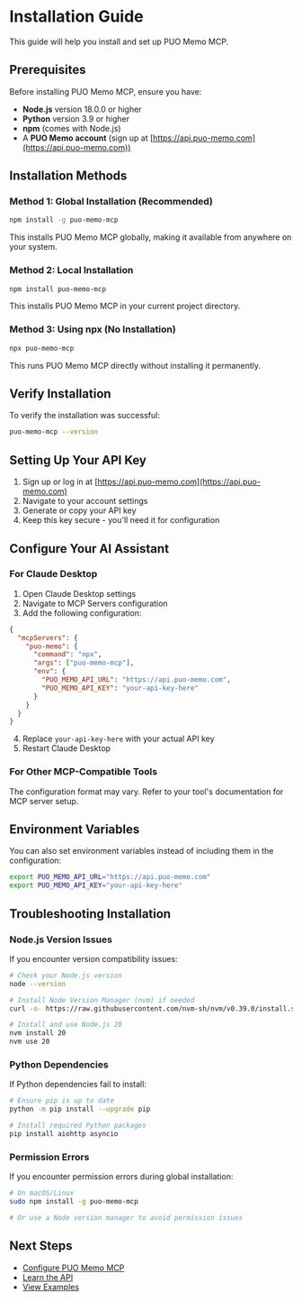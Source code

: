# Installation Guide

This guide will help you install and set up PUO Memo MCP.

## Prerequisites

Before installing PUO Memo MCP, ensure you have:

- **Node.js** version 18.0.0 or higher
- **Python** version 3.9 or higher
- **npm** (comes with Node.js)
- A **PUO Memo account** (sign up at [https://api.puo-memo.com](https://api.puo-memo.com))

## Installation Methods

### Method 1: Global Installation (Recommended)

```bash
npm install -g puo-memo-mcp
```

This installs PUO Memo MCP globally, making it available from anywhere on your system.

### Method 2: Local Installation

```bash
npm install puo-memo-mcp
```

This installs PUO Memo MCP in your current project directory.

### Method 3: Using npx (No Installation)

```bash
npx puo-memo-mcp
```

This runs PUO Memo MCP directly without installing it permanently.

## Verify Installation

To verify the installation was successful:

```bash
puo-memo-mcp --version
```

## Setting Up Your API Key

1. Sign up or log in at [https://api.puo-memo.com](https://api.puo-memo.com)
2. Navigate to your account settings
3. Generate or copy your API key
4. Keep this key secure - you'll need it for configuration

## Configure Your AI Assistant

### For Claude Desktop

1. Open Claude Desktop settings
2. Navigate to MCP Servers configuration
3. Add the following configuration:

```json
{
  "mcpServers": {
    "puo-memo": {
      "command": "npx",
      "args": ["puo-memo-mcp"],
      "env": {
        "PUO_MEMO_API_URL": "https://api.puo-memo.com",
        "PUO_MEMO_API_KEY": "your-api-key-here"
      }
    }
  }
}
```

4. Replace `your-api-key-here` with your actual API key
5. Restart Claude Desktop

### For Other MCP-Compatible Tools

The configuration format may vary. Refer to your tool's documentation for MCP server setup.

## Environment Variables

You can also set environment variables instead of including them in the configuration:

```bash
export PUO_MEMO_API_URL="https://api.puo-memo.com"
export PUO_MEMO_API_KEY="your-api-key-here"
```

## Troubleshooting Installation

### Node.js Version Issues

If you encounter version compatibility issues:

```bash
# Check your Node.js version
node --version

# Install Node Version Manager (nvm) if needed
curl -o- https://raw.githubusercontent.com/nvm-sh/nvm/v0.39.0/install.sh | bash

# Install and use Node.js 20
nvm install 20
nvm use 20
```

### Python Dependencies

If Python dependencies fail to install:

```bash
# Ensure pip is up to date
python -m pip install --upgrade pip

# Install required Python packages
pip install aiohttp asyncio
```

### Permission Errors

If you encounter permission errors during global installation:

```bash
# On macOS/Linux
sudo npm install -g puo-memo-mcp

# Or use a Node version manager to avoid permission issues
```

## Next Steps

- [Configure PUO Memo MCP](./configuration.md)
- [Learn the API](./api-reference.md)
- [View Examples](./examples.md)